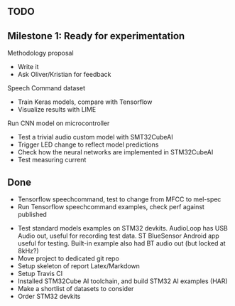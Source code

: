 

## TODO

## Milestone 1: Ready for experimentation


Methodology proposal

- Write it
- Ask Oliver/Kristian for feedback

Speech Command dataset

* Train Keras models, compare with Tensorflow
* Visualize results with LIME

Run CNN model on microcontroller

- Test a trivial audio custom model with SMT32CubeAI
- Trigger LED change to reflect model predictions
- Check how the neural networks are implemented in STM32CubeAI
- Test measuring current


## Done

* Tensorflow speechcommand, test to change from MFCC to mel-spec
* Run Tensorflow speechcommand examples, check perf against published
- Test standard models examples on STM32 devkits.
AudioLoop has USB Audio out, useful for recording test data.
ST BlueSensor Android app useful for testing.
Built-in example also had BT audio out (but locked at 8kHz?)
- Move project to dedicated git repo
- Setup skeleton of report Latex/Markdown
- Setup Travis CI
- Installed STM32Cube AI toolchain, and build STM32 AI examples (HAR)
- Make a shortlist of datasets to consider
- Order STM32 devkits


